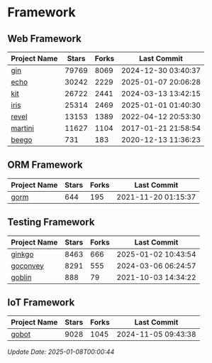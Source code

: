 # Framework

## Web Framework
| Project Name | Stars | Forks | Last Commit |
| ------------ | ----- | ----- | ----------- |
| [gin](https://github.com/gin-gonic/gin) | 79769 | 8069 | 2024-12-30 03:40:37 |
| [echo](https://github.com/labstack/echo) | 30242 | 2229 | 2025-01-07 20:06:28 |
| [kit](https://github.com/go-kit/kit) | 26722 | 2441 | 2024-03-13 13:42:15 |
| [iris](https://github.com/kataras/iris) | 25314 | 2469 | 2025-01-01 01:40:30 |
| [revel](https://github.com/revel/revel) | 13153 | 1389 | 2022-04-12 20:53:30 |
| [martini](https://github.com/go-martini/martini) | 11627 | 1104 | 2017-01-21 21:58:54 |
| [beego](https://github.com/astaxie/beego) | 731 | 183 | 2020-12-13 11:36:23 |

## ORM Framework
| Project Name | Stars | Forks | Last Commit |
| ------------ | ----- | ----- | ----------- |
| [gorm](https://github.com/jinzhu/gorm) | 644 | 195 | 2021-11-20 01:15:37 |

## Testing Framework
| Project Name | Stars | Forks | Last Commit |
| ------------ | ----- | ----- | ----------- |
| [ginkgo](https://github.com/onsi/ginkgo) | 8463 | 666 | 2025-01-02 10:43:54 |
| [goconvey](https://github.com/smartystreets/goconvey) | 8291 | 555 | 2024-03-06 06:24:57 |
| [goblin](https://github.com/franela/goblin) | 888 | 79 | 2021-10-03 14:34:22 |

## IoT Framework
| Project Name | Stars | Forks | Last Commit |
| ------------ | ----- | ----- | ----------- |
| [gobot](https://github.com/hybridgroup/gobot) | 9028 | 1045 | 2024-11-05 09:43:38 |

*Update Date: 2025-01-08T00:00:44*